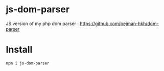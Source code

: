 # js-dom-parser

JS version of my php dom parser : https://github.com/pejman-hkh/dom-parser

# Install
```
npm i js-dom-parser
``` 